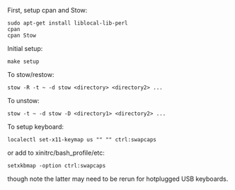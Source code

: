 First, setup cpan and Stow:
```
sudo apt-get install liblocal-lib-perl
cpan
cpan Stow
```

Initial setup:
```
make setup
```

To stow/restow:
```
stow -R -t ~ -d stow <directory> <directory2> ...
```

To unstow:
```
stow -t ~ -d stow -D <directory1> <directory2> ...
```

To setup keyboard:
```
localectl set-x11-keymap us "" "" ctrl:swapcaps
```
or add to xinitrc/bash_profile/etc:
```
setxkbmap -option ctrl:swapcaps
```
though note the latter may need to be rerun for hotplugged USB keyboards.
